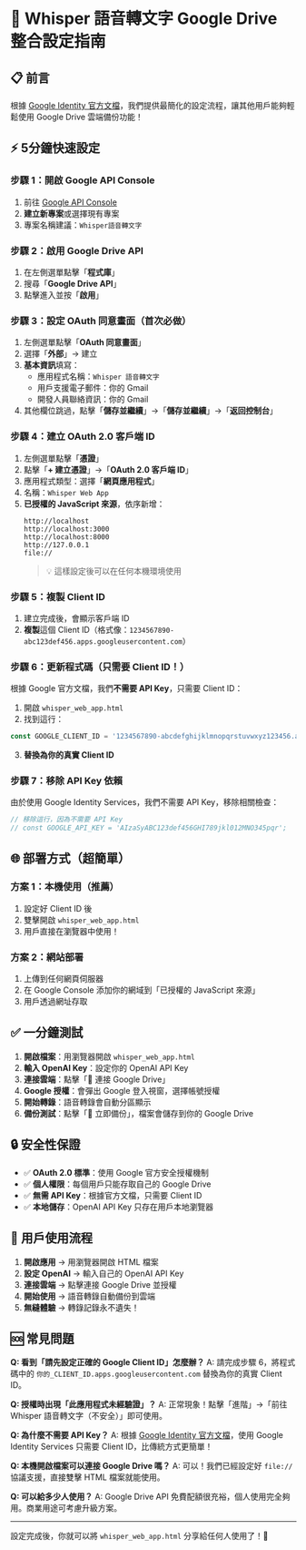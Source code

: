 # 🚀 Whisper 語音轉文字 Google Drive 整合設定指南

## 📋 前言
根據 [Google Identity 官方文檔](https://developers.google.com/identity/gsi/web/guides/get-google-api-clientid?hl=zh-tw)，我們提供最簡化的設定流程，讓其他用戶能夠輕鬆使用 Google Drive 雲端備份功能！

## ⚡ 5分鐘快速設定

### 步驟 1：開啟 Google API Console
1. 前往 [Google API Console](https://console.developers.google.com/)
2. **建立新專案**或選擇現有專案
3. 專案名稱建議：`Whisper語音轉文字`

### 步驟 2：啟用 Google Drive API
1. 在左側選單點擊「**程式庫**」
2. 搜尋「**Google Drive API**」
3. 點擊進入並按「**啟用**」

### 步驟 3：設定 OAuth 同意畫面（首次必做）
1. 左側選單點擊「**OAuth 同意畫面**」
2. 選擇「**外部**」→ 建立
3. **基本資訊**填寫：
   - 應用程式名稱：`Whisper 語音轉文字`
   - 用戶支援電子郵件：你的 Gmail
   - 開發人員聯絡資訊：你的 Gmail
4. 其他欄位跳過，點擊「**儲存並繼續**」→「**儲存並繼續**」→「**返回控制台**」

### 步驟 4：建立 OAuth 2.0 客戶端 ID
1. 左側選單點擊「**憑證**」
2. 點擊「**+ 建立憑證**」→「**OAuth 2.0 客戶端 ID**」
3. 應用程式類型：選擇「**網頁應用程式**」
4. 名稱：`Whisper Web App`
5. **已授權的 JavaScript 來源**，依序新增：
   ```
   http://localhost
   http://localhost:3000
   http://localhost:8000
   http://127.0.0.1
   file://
   ```
   > 💡 這樣設定後可以在任何本機環境使用

### 步驟 5：複製 Client ID
1. 建立完成後，會顯示客戶端 ID
2. **複製**這個 Client ID（格式像：`1234567890-abc123def456.apps.googleusercontent.com`）

### 步驟 6：更新程式碼（只需要 Client ID！）
根據 Google 官方文檔，我們**不需要 API Key**，只需要 Client ID：

1. 開啟 `whisper_web_app.html`
2. 找到這行：
```javascript
const GOOGLE_CLIENT_ID = '1234567890-abcdefghijklmnopqrstuvwxyz123456.apps.googleusercontent.com';
```
3. **替換為你的真實 Client ID**

### 步驟 7：移除 API Key 依賴
由於使用 Google Identity Services，我們不需要 API Key，移除相關檢查：

```javascript
// 移除這行，因為不需要 API Key
// const GOOGLE_API_KEY = 'AIzaSyABC123def456GHI789jkl012MNO345pqr';
```

## 🌐 部署方式（超簡單）

### 方案 1：本機使用（推薦）
1. 設定好 Client ID 後
2. 雙擊開啟 `whisper_web_app.html`
3. 用戶直接在瀏覽器中使用！

### 方案 2：網站部署
1. 上傳到任何網頁伺服器
2. 在 Google Console 添加你的網域到「已授權的 JavaScript 來源」
3. 用戶透過網址存取

## ✅ 一分鐘測試
1. **開啟檔案**：用瀏覽器開啟 `whisper_web_app.html`
2. **輸入 OpenAI Key**：設定你的 OpenAI API Key
3. **連接雲端**：點擊「🔑 連接 Google Drive」
4. **Google 授權**：會彈出 Google 登入視窗，選擇帳號授權
5. **開始轉錄**：語音轉錄會自動分區顯示
6. **備份測試**：點擊「💾 立即備份」，檔案會儲存到你的 Google Drive

## 🔒 安全性保證
- ✅ **OAuth 2.0 標準**：使用 Google 官方安全授權機制
- ✅ **個人權限**：每個用戶只能存取自己的 Google Drive
- ✅ **無需 API Key**：根據官方文檔，只需要 Client ID
- ✅ **本地儲存**：OpenAI API Key 只存在用戶本地瀏覽器

## 🎯 用戶使用流程
1. **開啟應用** → 用瀏覽器開啟 HTML 檔案
2. **設定 OpenAI** → 輸入自己的 OpenAI API Key
3. **連接雲端** → 點擊連接 Google Drive 並授權
4. **開始使用** → 語音轉錄自動備份到雲端
5. **無縫體驗** → 轉錄記錄永不遺失！

## 🆘 常見問題

**Q: 看到「請先設定正確的 Google Client ID」怎麼辦？**
A: 請完成步驟 6，將程式碼中的 `你的_CLIENT_ID.apps.googleusercontent.com` 替換為你的真實 Client ID。

**Q: 授權時出現「此應用程式未經驗證」？**
A: 正常現象！點擊「進階」→「前往 Whisper 語音轉文字（不安全）」即可使用。

**Q: 為什麼不需要 API Key？**
A: 根據 [Google Identity 官方文檔](https://developers.google.com/identity/gsi/web/guides/get-google-api-clientid?hl=zh-tw)，使用 Google Identity Services 只需要 Client ID，比傳統方式更簡單！

**Q: 本機開啟檔案可以連接 Google Drive 嗎？**
A: 可以！我們已經設定好 `file://` 協議支援，直接雙擊 HTML 檔案就能使用。

**Q: 可以給多少人使用？**
A: Google Drive API 免費配額很充裕，個人使用完全夠用。商業用途可考慮升級方案。

---

設定完成後，你就可以將 `whisper_web_app.html` 分享給任何人使用了！🎉 